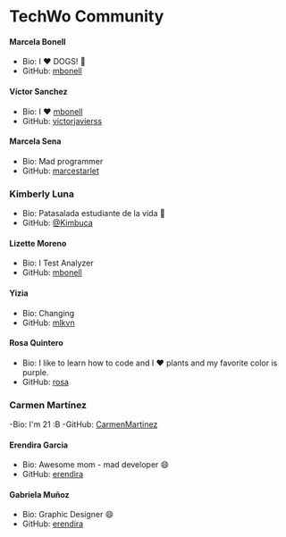 # TechWo Community

#### Marcela Bonell
- Bio: I :heart: DOGS! :dog:
- GitHub: [mbonell](https://github.com/mbonell)

#### Víctor Sanchez
- Bio: I :heart: [mbonell](https://github.com/mbonell)
- GitHub: [victorjavierss](https://github.com/victorjavierss)

#### Marcela Sena
- Bio: Mad programmer
- GitHub: [marcestarlet](https://github.com/marcestarlet)

### Kimberly Luna
- Bio: Patasalada estudiante de la vida :pear:
- GitHub: [@Kimbuca](https://github.com/Kimbuca)

#### Lizette Moreno
- Bio: I Test Analyzer
- GitHub: [mbonell](https://github.com/milixet)

#### Yizia
- Bio: Changing
- GitHub: [mlkvn](https://github.com/mlkvn)

#### Rosa Quintero
- Bio: I like to learn how to code and I :heart: plants and my favorite color is purple.
- GitHub: [rosa](https://github.com/rosaq)

### Carmen Martínez
-Bio: I'm 21 :B
-GitHub: [CarmenMartinez](https://github.com/CarmenMartinez/)

#### Erendira Garcia
- Bio: Awesome mom - mad developer :smile:
- GitHub: [erendira](https://github.com/erendira)

#### Gabriela Muñoz
- Bio: Graphic Designer :smile:
- GitHub: [erendira](https://github.com/sg-girl)
